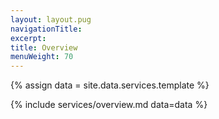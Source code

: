 ```yaml
---
layout: layout.pug
navigationTitle:
excerpt:
title: Overview
menuWeight: 70
---
```

{% assign data = site.data.services.template %}

{% include services/overview.md data=data %}
